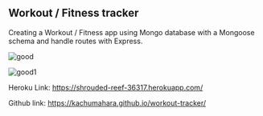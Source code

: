 ## Workout / Fitness tracker

Creating a Workout / Fitness app using  Mongo database with a Mongoose schema and handle routes with Express.

![good](https://user-images.githubusercontent.com/42631863/77965888-e0c6b080-7296-11ea-9c3a-2818d509e229.jpg)

![good1](https://user-images.githubusercontent.com/42631863/77965908-e9b78200-7296-11ea-826e-0226ced65dd7.jpg)


Heroku Link: https://shrouded-reef-36317.herokuapp.com/

Github link: https://kachumahara.github.io/workout-tracker/